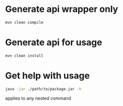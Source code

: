 # Generate api wrapper only
```bash
mvn clean compile
```

# Generate api for usage
```bash
mvn clean install
```

# Get help with usage
```bash
java -jar ./path/to/package.jar -h
```

applies to any nested command